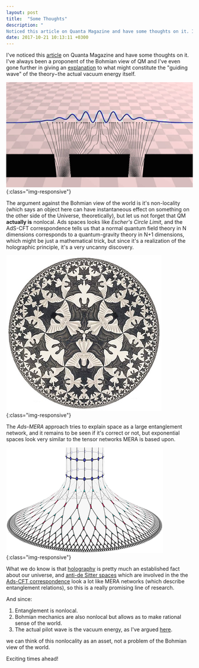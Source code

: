 ```yaml
---
layout: post
title:  "Some Thoughts"
description: "
Noticed this article on Quanta Magazine and have some thoughts on it. I've always been a proponent of the Bohmian view of QM and I've even gone further in giving an explanation to what might constitute the guiding wave of the theory−the actual vacuum energy itself."
date: 2017-10-21 10:13:11 +0300
---
```

I've noticed this [article](https://www.quantamagazine.org/pilot-wave-theory-gains-experimental-support-20160516/) on Quanta Magazine and have some thoughts on it. I've always been a proponent of the Bohmian view of QM and I've even gone further in giving an [explanation](http://florintoader.net/particles) to what might constitute the "guiding wave" of the theory−the actual vacuum energy itself.

![magnetic field](/images/bohmian3.jpg){:class="img-responsive"}

The argument against the Bohmian view of the world is it's non-locality (which says an object here can have instantaneous effect on something on the other side of the Universe, theoretically), but let us not forget that QM **actually is** nonlocal. Ads spaces looks like *Escher's Circle Limit*, and the AdS-CFT correspondence tells us that a normal quantum field theory in N dimensions corresponds to a quantum-gravity theory in N+1 dimensions, which might be just a mathematical trick, but since it's a realization of the holographic principle, it's a very uncanny discovery.

![magnetic field](/images/escher.jpg){:class="img-responsive"}

The *Ads-MERA* approach tries to explain space as a large entanglement network, and it remains to be seen if it's correct or not, but exponential spaces look very similar to the tensor networks MERA is based upon.

![magnetic field](/images/entanglement.png){:class="img-responsive"}

What we do know is that [holography](https://en.wikipedia.org/wiki/Holographic_principle) is pretty much an established fact about our universe, and [anti-de Sitter spaces](https://en.wikipedia.org/wiki/Anti-de_Sitter_space) which are involved in the the [Ads-CFT correspondence](https://en.wikipedia.org/wiki/AdS/CFT_correspondence) look a lot like MERA networks (which describe entanglement relations), so this is a really promising line of research.

And since:

1. Entanglement is nonlocal.
2. Bohmian mechanics are also nonlocal but allows as to make rational sense of the world.
3. The actual pilot wave is the vacuum energy, as I've argued [here](http://florintoader.net/particles).

we can think of this nonlocality as an asset, not a problem of the Bohmian view of the world.

Exciting times ahead!
